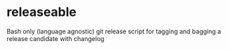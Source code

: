 releaseable
===========

Bash only (language agnostic) git release script for tagging and bagging a release candidate with changelog
